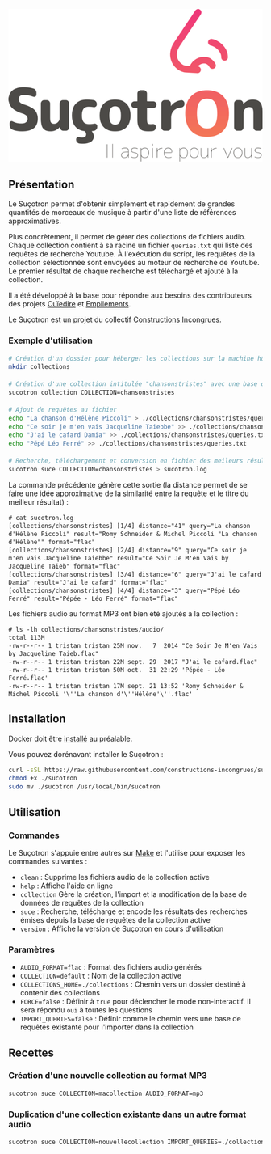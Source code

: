 <p align="center">
  <img src="sucotron.gif">
</p>

## Présentation

Le Suçotron permet d'obtenir simplement et rapidement de grandes quantités de morceaux de musique à partir d'une liste de références approximatives.

Plus concrètement, il permet de gérer des collections de fichiers audio. Chaque collection contient à sa racine un fichier `queries.txt` qui liste des requêtes de recherche Youtube. À l'exécution du script, les requêtes de la collection sélectionnée sont envoyées au moteur de recherche de Youtube. Le premier résultat de chaque recherche est téléchargé et ajouté à la collection.

Il a été développé à la base pour répondre aux besoins des contributeurs des projets [Ouïedire](http://www.ouiedire.net) et [Empilements](http://empilements.incongru.org).

Le Suçotron est un projet du collectif [Constructions Incongrues](http://www.constructions-incongrues.net).

### Exemple d'utilisation

```sh
# Création d'un dossier pour héberger les collections sur la machine hôte
mkdir collections

# Création d'une collection intitulée "chansonstristes" avec une base de requêtes vide
sucotron collection COLLECTION=chansonstristes

# Ajout de requêtes au fichier
echo "La chanson d'Hélène Piccoli" > ./collections/chansonstristes/queries.txt
echo "Ce soir je m'en vais Jacqueline Taiebbe" >> ./collections/chansonstristes/queries.txt
echo "J'ai le cafard Damia" >> ./collections/chansonstristes/queries.txt
echo "Pépé Léo Ferré" >> ./collections/chansonstristes/queries.txt

# Recherche, téléchargement et conversion en fichier des meileurs résultats
sucotron suce COLLECTION=chansonstristes > sucotron.log
```

La commande précédente génère cette sortie (la distance permet de se faire une idée approximative de la similarité entre la requête et le titre du meilleur résultat) :

```text
# cat sucotron.log
[collections/chansonstristes] [1/4] distance="41" query="La chanson d'Hélène Piccoli" result="Romy Schneider & Michel Piccoli "La chanson d'Hélène"" format="flac"
[collections/chansonstristes] [2/4] distance="9" query="Ce soir je m'en vais Jacqueline Taiebbe" result="Ce Soir Je M'en Vais by Jacqueline Taieb" format="flac"
[collections/chansonstristes] [3/4] distance="6" query="J'ai le cafard Damia" result="J'ai le cafard" format="flac"
[collections/chansonstristes] [4/4] distance="3" query="Pépé Léo Ferré" result="Pépée - Léo Ferré" format="flac"
```

Les fichiers audio au format MP3 ont bien été ajoutés à la collection :

```text
# ls -lh collections/chansonstristes/audio/
total 113M
-rw-r--r-- 1 tristan tristan 25M nov.   7  2014 "Ce Soir Je M'en Vais by Jacqueline Taieb.flac"
-rw-r--r-- 1 tristan tristan 22M sept. 29  2017 "J'ai le cafard.flac"
-rw-r--r-- 1 tristan tristan 50M oct.  31 22:29 'Pépée - Léo Ferré.flac'
-rw-r--r-- 1 tristan tristan 17M sept. 21 13:52 'Romy Schneider & Michel Piccoli '\''La chanson d'\''Hélène'\''.flac'
```

## Installation

Docker doit être [installé](https://docs.docker.com/install/) au préalable.

Vous pouvez dorénavant installer le Suçotron :

```sh
curl -sSL https://raw.githubusercontent.com/constructions-incongrues/sucotron/master/dist/sucotron > ./sucotron
chmod +x ./sucotron
sudo mv ./sucotron /usr/local/bin/sucotron
```

## Utilisation

### Commandes

Le Suçotron s'appuie entre autres sur [Make](https://www.gnu.org/software/make/) et l'utilise pour exposer les commandes suivantes :

- `clean` : Supprime les fichiers audio de la collection active
- `help` :  Affiche l'aide en ligne
- `collection` Gère la création, l'import et la modification de la base de données de requêtes de la collection
- `suce` :  Recherche, télécharge et encode les résultats des recherches émises depuis la base de requêtes de la collection active
- `version` : Affiche la version de Suçotron en cours d'utilisation

### Paramètres

- `AUDIO_FORMAT=flac` : Format des fichiers audio générés
- `COLLECTION=default` : Nom de la collection active
- `COLLECTIONS_HOME=./collections` : Chemin vers un dossier destiné à contenir des collections
- `FORCE=false` : Définir à `true` pour déclencher le mode non-interactif. Il sera répondu `oui` à toutes les questions
- `IMPORT_QUERIES=false` : Définir comme le chemin vers une base de requêtes existante pour l'importer dans la collection

## Recettes

### Création d'une nouvelle collection au format MP3

```sh
sucotron suce COLLECTION=macollection AUDIO_FORMAT=mp3
```

### Duplication d'une collection existante dans un autre format audio

```sh
sucotron suce COLLECTION=nouvellecollection IMPORT_QUERIES=./collections/collectionexistante/queries.txt AUDIO_FORMAT=flac
```
